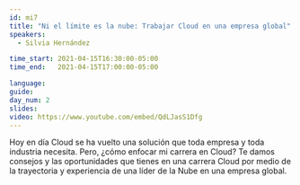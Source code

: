 ```yaml
---
id: mi7
title: "Ni el límite es la nube: Trabajar Cloud en una empresa global"
speakers:
  - Silvia Hernández

time_start: 2021-04-15T16:30:00-05:00
time_end:   2021-04-15T17:00:00-05:00

language: 
guide:
day_num: 2
slides: 
video: https://www.youtube.com/embed/QdLJasS1Dfg
---
```


Hoy en día Cloud se ha vuelto una solución que toda empresa y toda industria necesita. Pero, ¿cómo enfocar mi carrera en Cloud? Te damos consejos y las oportunidades que tienes en una carrera Cloud por medio de la trayectoria y experiencia de una líder de la Nube en una empresa global.

